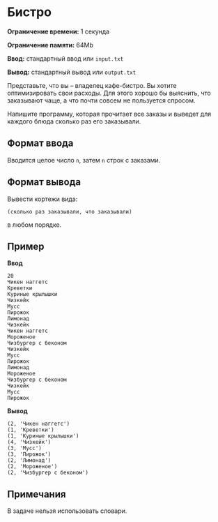 # Бистро

**Ограничение времени:** 1 секунда

**Ограничение памяти:** 64Mb

**Ввод:** стандартный ввод или `input.txt`

**Вывод:** стандартный вывод или `output.txt`

Представьте, что вы – владелец кафе-бистро. Вы хотите оптимизировать свои расходы. Для этого хорошо бы выяснить, что заказывают чаще, а что почти совсем не пользуется спросом.

Напишите программу, которая прочитает все заказы и выведет для каждого блюда сколько раз его заказывали.

## Формат ввода

Вводится целое число `n`, затем `n` строк с заказами.

## Формат вывода

Вывести кортежи вида:

`(сколько раз заказывали, что заказывали)`

в любом порядке.

## Пример

**Ввод**
```
20
Чикен наггетс
Креветки
Куриные крылышки
Чизкейк
Мусс
Пирожок
Лимонад
Чизкейк
Чикен наггетс
Мороженое
Чизбургер с беконом
Чизкейк
Мусс
Пирожок
Лимонад
Мороженое
Чизбургер с беконом
Чизкейк
Мусс
Пирожок
```

**Вывод**
```
(2, 'Чикен наггетс')
(1, 'Креветки')
(1, 'Куриные крылышки')
(4, 'Чизкейк')
(3, 'Мусс')
(3, 'Пирожок')
(2, 'Лимонад')
(2, 'Мороженое')
(2, 'Чизбургер с беконом')
```

## Примечания

В задаче нельзя использовать словари.